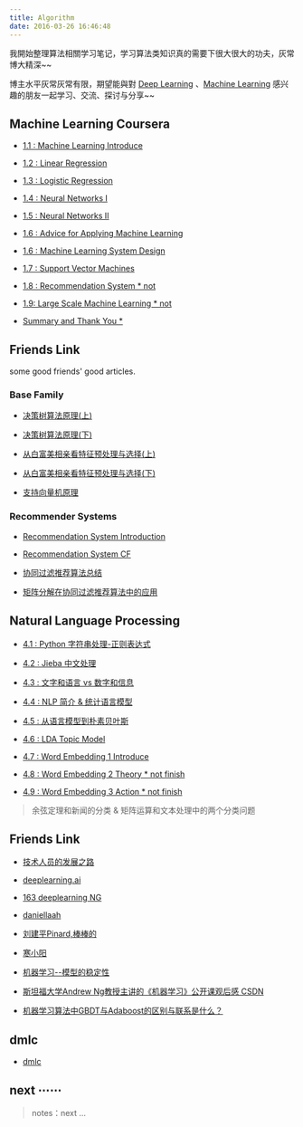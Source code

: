 ```yaml
---
title: Algorithm
date: 2016-03-26 16:46:48
---
```


我開始整理算法相關学习笔记，学习算法类知识真的需要下很大很大的功夫，灰常博大精深~~

博主水平灰常灰常有限，期望能與對 [Deep Learning](https://en.wikipedia.org/wiki/Deep_learning) 、[Machine Learning](https://en.wikipedia.org/wiki/Machine_learning) 感兴趣的朋友一起学习、交流、探讨与分享~~

<!--
## Deep Learning AI

### 1. 深度学习概论

- [1.1 : Deep Learning AI][dl1]

### 2. 神经网络基础

- [2.1. : 二分分类 *][0]

- [2.2. : Logistic 回归 *][0]

- [...][0]

### 3. 浅层神经网络

- [3.1 : 神经网络概览 *][0]

- [3.2 : 神经网络表示 *][0] 

- [...][0]

### 4. 深层神经网络

- [4.1 : 深层神经网络 *][0]

- [4.2 : 深层网络前向传播 *][0] 

- [...][0]

[dl1]: /2018/05/01/deeplearning-ai-Neural-Networks-and-Deep-Learning-week1/
-->
## Machine Learning Coursera

- [1.1 : Machine Learning Introduce][1]

- [1.2 : Linear Regression][2]

- [1.3 : Logistic Regression][3]

- [1.4 : Neural Networks I][4]

- [1.5 : Neural Networks II][5]

- [1.6 : Advice for Applying Machine Learning][6-1]

- [1.6 : Machine Learning System Design][6-2]

- [1.7 : Support Vector Machines][7]

- [1.8 : Recommendation System * not][0]

- [1.9: Large Scale Machine Learning * not][0]

- [Summary and Thank You *][0]

[1]: /2016/09/20/ml-coursera-ng-w1-01-introduce/
[2]: /2016/10/08/ml-coursera-ng-w2-01-Linear-Regression/
[3]: /2016/10/24/ml-coursera-ng-w3-LR/
[4]: /2017/02/07/ml-coursera-ng-w4-NN-02/
[5]: /2017/02/13/ml-coursera-ng-w4-NN-03/
[6-1]: /2017/05/24/ml-coursera-ng-w6-Advice-for-Applying-Machine-Learning/
[6-2]: /2017/05/29/ml-coursera-ng-w6-Machine-Learning-System-Design/
[7]: /2017/10/13/ml-coursera-ng-w7-svm/
[8]: /2018/01/24/ml-coursera-ng-w8-clustering-1/

## Friends Link

some good friends' good articles.

### Base Family

- [决策树算法原理(上)][tree1]

- [决策树算法原理(下)][tree2]

- [从白富美相亲看特征预处理与选择(上)][hb1] 

- [从白富美相亲看特征预处理与选择(下)][hb2] 

- [支持向量机原理][svm]

[tree1]: http://www.cnblogs.com/pinard/p/6050306.html
[tree2]: http://www.cnblogs.com/pinard/p/6053344.html
[hb1]: https://blog.csdn.net/han_xiaoyang/article/details/50481967
[hb2]: https://blog.csdn.net/han_xiaoyang/article/details/50503115

[svm]: http://www.cnblogs.com/pinard/p/6113120.html

### Recommender Systems


- [Recommendation System Introduction][r1] 

- [Recommendation System CF][r2] 

- [协同过滤推荐算法总结][r3]

- [矩阵分解在协同过滤推荐算法中的应用][r3]

[r1]: /2016/11/22/recommendation-what/
[r2]: /2017/02/28/recommendation-six-mouth-CF/
[r3]: http://www.cnblogs.com/pinard/p/6349233.html
[r4]: http://www.cnblogs.com/pinard/p/6351319.html

## Natural Language Processing

- [4.1 : Python 字符串处理-正则表达式][n1]  

- [4.2 : Jieba 中文处理][n2]

- [4.3 : 文字和语言 vs 数字和信息][m1]  

- [4.4 : NLP 简介 & 统计语言模型][m2]

- [4.5 : 从语言模型到朴素贝叶斯][n3]

- [4.6 : LDA Topic Model][n4]

- [4.7 : Word Embedding 1 Introduce][n8]

- [4.8 : Word Embedding 2 Theory * not finish][0]

- [4.9 : Word Embedding 3 Action * not finish][0]

> 余弦定理和新闻的分类 & 矩阵运算和文本处理中的两个分类问题

## Friends Link

- [技术人员的发展之路][coolshell1]

- [deeplearning.ai][d1]

- [163 deeplearning NG][ng1]

- [daniellaah][d2]

- [刘建平Pinard,棒棒的][pinard]

- [寒小阳][h1]

- [机器学习--模型的稳定性][c1]

- [斯坦福大学Andrew Ng教授主讲的《机器学习》公开课观后感 CSDN][h2]

- [机器学习算法中GBDT与Adaboost的区别与联系是什么？][z2]

[h1]: http://blog.csdn.net/han_xiaoyang/article/category/5877239
[h2]: https://blog.csdn.net/l18930738887/article/details/50204621
[j1]: https://www.jianshu.com/p/c61ae11cc5f6
[c1]: https://blog.csdn.net/zhouwenyuan1015/article/details/78228818
[z1]: https://www.zhihu.com/question/37405102
[z2]: https://www.zhihu.com/question/54626685

[coolshell1]: https://coolshell.cn/articles/17583.html

[pinard]: http://www.cnblogs.com/pinard/

## dmlc

- [dmlc][dmlc]

[d1]: https://www.deeplearning.ai/
[d2]: http://daniellaah.github.io/

[ng1]: https://mooc.study.163.com/learn/2001281002?tid=2001392029#/learn/content?type=detail&id=2001701005


[m1]: /2017/11/08/nlp-pre-word-language-number-info-history/
[m2]: /2017/11/13/nlp-pre-statistics-language-model/
[m3]: /2017/11/14/nlp-pre-hidden-markov-model/

[0]: /deeplearning
[dmlc]: http://dmlc.ml/

[n1]: /2017/07/30/nlp-01-string-operation-re/
[n2]: /2017/07/29/nlp-01-jieba/
[n3]: /2017/08/10/nlp-bayes-1/
[n4]: /2017/09/22/nlp-LDA/
[n8]: /2017/07/12/nlp-word-vector-basic/

[f1]: http://www.52nlp.cn/


## next ⋯⋯

> notes：next ...

